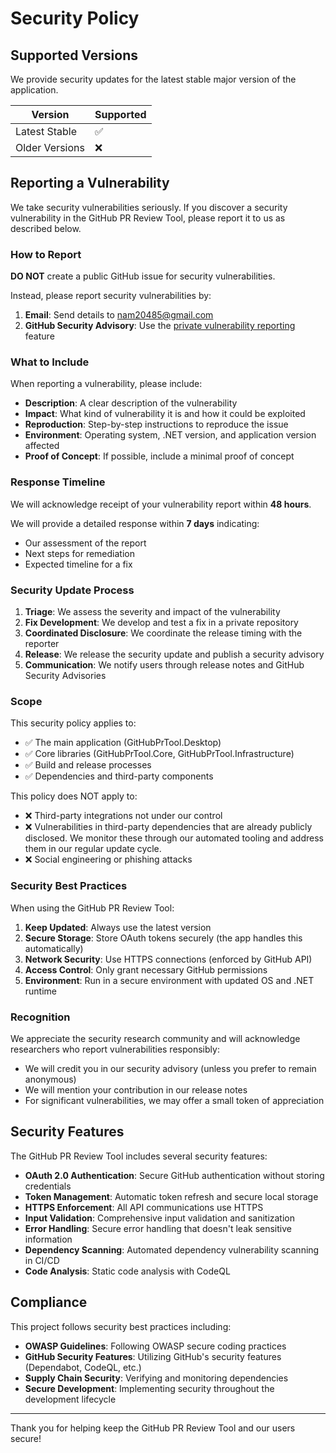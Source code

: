 # Security Policy

## Supported Versions

We provide security updates for the latest stable major version of the application.

| Version        | Supported          |
|----------------|--------------------|
| Latest Stable  | :white_check_mark: |
| Older Versions | :x:                |

## Reporting a Vulnerability

We take security vulnerabilities seriously. If you discover a security vulnerability in the GitHub PR Review Tool, please report it to us as described below.

### How to Report

**DO NOT** create a public GitHub issue for security vulnerabilities.

Instead, please report security vulnerabilities by:

1. **Email**: Send details to [nam20485@gmail.com](mailto:nam20485@gmail.com)
2. **GitHub Security Advisory**: Use the [private vulnerability reporting](https://github.com/nam20485/pr-batch-comment-tool/security/advisories/new) feature

### What to Include

When reporting a vulnerability, please include:

- **Description**: A clear description of the vulnerability
- **Impact**: What kind of vulnerability it is and how it could be exploited
- **Reproduction**: Step-by-step instructions to reproduce the issue
- **Environment**: Operating system, .NET version, and application version affected
- **Proof of Concept**: If possible, include a minimal proof of concept

### Response Timeline

We will acknowledge receipt of your vulnerability report within **48 hours**.

We will provide a detailed response within **7 days** indicating:
- Our assessment of the report
- Next steps for remediation
- Expected timeline for a fix

### Security Update Process

1. **Triage**: We assess the severity and impact of the vulnerability
2. **Fix Development**: We develop and test a fix in a private repository
3. **Coordinated Disclosure**: We coordinate the release timing with the reporter
4. **Release**: We release the security update and publish a security advisory
5. **Communication**: We notify users through release notes and GitHub Security Advisories

### Scope

This security policy applies to:

- ✅ The main application (GitHubPrTool.Desktop)
- ✅ Core libraries (GitHubPrTool.Core, GitHubPrTool.Infrastructure)
- ✅ Build and release processes
- ✅ Dependencies and third-party components

This policy does NOT apply to:
- ❌ Third-party integrations not under our control
- ❌ Vulnerabilities in third-party dependencies that are already publicly disclosed. We monitor these through our automated tooling and address them in our regular update cycle.
- ❌ Social engineering or phishing attacks

### Security Best Practices

When using the GitHub PR Review Tool:

1. **Keep Updated**: Always use the latest version
2. **Secure Storage**: Store OAuth tokens securely (the app handles this automatically)
3. **Network Security**: Use HTTPS connections (enforced by GitHub API)
4. **Access Control**: Only grant necessary GitHub permissions
5. **Environment**: Run in a secure environment with updated OS and .NET runtime

### Recognition

We appreciate the security research community and will acknowledge researchers who report vulnerabilities responsibly:

- We will credit you in our security advisory (unless you prefer to remain anonymous)
- We will mention your contribution in our release notes
- For significant vulnerabilities, we may offer a small token of appreciation

## Security Features

The GitHub PR Review Tool includes several security features:

- **OAuth 2.0 Authentication**: Secure GitHub authentication without storing credentials
- **Token Management**: Automatic token refresh and secure local storage
- **HTTPS Enforcement**: All API communications use HTTPS
- **Input Validation**: Comprehensive input validation and sanitization
- **Error Handling**: Secure error handling that doesn't leak sensitive information
- **Dependency Scanning**: Automated dependency vulnerability scanning in CI/CD
- **Code Analysis**: Static code analysis with CodeQL

## Compliance

This project follows security best practices including:

- **OWASP Guidelines**: Following OWASP secure coding practices
- **GitHub Security Features**: Utilizing GitHub's security features (Dependabot, CodeQL, etc.)
- **Supply Chain Security**: Verifying and monitoring dependencies
- **Secure Development**: Implementing security throughout the development lifecycle

---

Thank you for helping keep the GitHub PR Review Tool and our users secure!